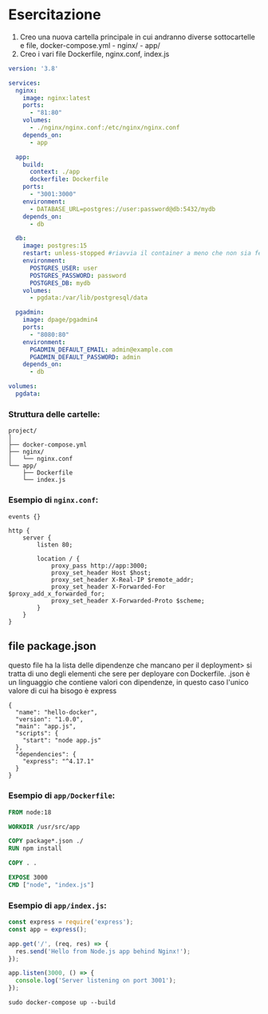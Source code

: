 # Esercitazione
1. Creo una nuova cartella principale in cui andranno diverse sottocartelle e file, docker-compose.yml - nginx/ - app/
2. Creo i vari file Dockerfile, nginx.conf, index.js
```yaml
version: '3.8'

services:
  nginx:
    image: nginx:latest
    ports:
      - "81:80"
    volumes:
      - ./nginx/nginx.conf:/etc/nginx/nginx.conf
    depends_on:
      - app

  app:
    build:
      context: ./app
      dockerfile: Dockerfile
    ports:
      - "3001:3000"
    environment:
      - DATABASE_URL=postgres://user:password@db:5432/mydb
    depends_on:
      - db

  db:
    image: postgres:15
    restart: unless-stopped #riavvia il container a meno che non sia fermato manualmente
    environment:
      POSTGRES_USER: user
      POSTGRES_PASSWORD: password
      POSTGRES_DB: mydb
    volumes:
      - pgdata:/var/lib/postgresql/data

  pgadmin:
    image: dpage/pgadmin4
    ports:
      - "8080:80"
    environment:
      PGADMIN_DEFAULT_EMAIL: admin@example.com
      PGADMIN_DEFAULT_PASSWORD: admin
    depends_on:
      - db

volumes:
  pgdata:
```

### Struttura delle cartelle:
```
project/
│
├── docker-compose.yml
├── nginx/
│   └── nginx.conf
└── app/
    ├── Dockerfile
    └── index.js
```

### Esempio di `nginx.conf`:
```nginx
events {}

http {
    server {
        listen 80;

        location / {
            proxy_pass http://app:3000;
            proxy_set_header Host $host;
            proxy_set_header X-Real-IP $remote_addr;
            proxy_set_header X-Forwarded-For $proxy_add_x_forwarded_for;
            proxy_set_header X-Forwarded-Proto $scheme;
        }
    }
}
```
## file package.json
questo file ha la lista delle dipendenze che mancano per il deployment> si tratta di uno degli elementi che sere per deployare con Dockerfile. .json è un linguaggio che contiene valori con dipendenze, in questo caso l'unico valore di cui ha bisogo è express
```
{
  "name": "hello-docker",
  "version": "1.0.0",
  "main": "app.js",
  "scripts": {
    "start": "node app.js"
  },
  "dependencies": {
    "express": "^4.17.1"
  }
}
```

### Esempio di `app/Dockerfile`:
```Dockerfile
FROM node:18

WORKDIR /usr/src/app

COPY package*.json ./
RUN npm install

COPY . .

EXPOSE 3000
CMD ["node", "index.js"]
```

### Esempio di `app/index.js`:
```js
const express = require('express');
const app = express();

app.get('/', (req, res) => {
  res.send('Hello from Node.js app behind Nginx!');
});

app.listen(3000, () => {
  console.log('Server listening on port 3001');
});
```
```
sudo docker-compose up --build



